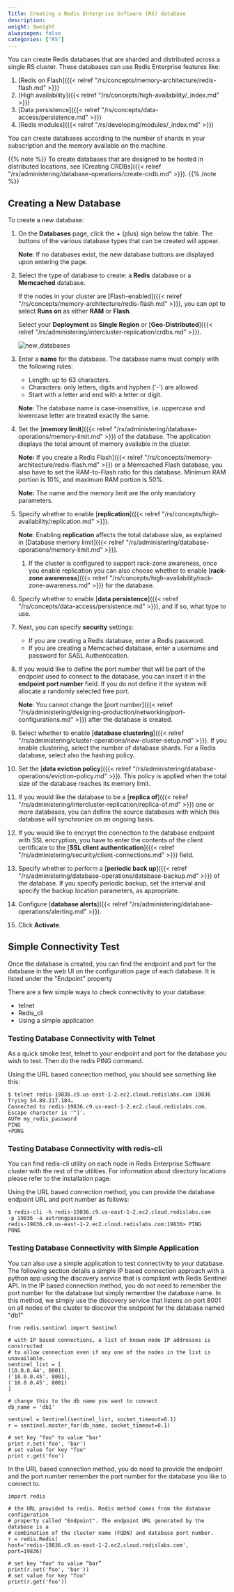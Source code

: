 ```yaml
---
Title: Creating a Redis Enterprise Software (RS) database
description: 
weight: $weight
alwaysopen: false
categories: ["RS"]
---
```

You can create Redis databases that are sharded and distributed across a single RS cluster.
These databases can use Redis Enterprise features like:

1. [Redis on Flash]({{< relref "/rs/concepts/memory-architecture/redis-flash.md" >}})
1. [High availability]({{< relref "/rs/concepts/high-availability/_index.md" >}})
1. [Data persistence]({{< relref "/rs/concepts/data-access/persistence.md" >}})
1. [Redis modules]({{< relref "/rs/developing/modules/_index.md" >}})

You can create databases according to the number of shards in your subscription and the memory available on the machine.

{{% note %}}
To create databases that are designed to be hosted in distributed locations, see [Creating CRDBs]({{< relref "/rs/administering/database-operations/create-crdb.md" >}}).
{{% /note %}}

## Creating a New Database

To create a new database:

1. On the **Databases** page, click the + (plus) sign below the table.
    The buttons of the various database types that can be created will
    appear.

    **Note**: If no databases exist, the new database buttons are
    displayed upon entering the page.

1. Select the type of database to create: a **Redis** database or a
    **Memcached** database.

    If the nodes in your cluster are [Flash-enabled]({{< relref "/rs/concepts/memory-architecture/redis-flash.md" >}}),
    you can opt to select **Runs on** as either **RAM** or **Flash**.

    Select your **Deployment** as **Single Region** or
    [**Geo-Distributed**]({{< relref "/rs/administering/intercluster-replication/crdbs.md" >}}).

    ![new_databases](/images/rs/new_databases.png?width=584&height=599)
1. Enter a **name** for the database.
    The database name must comply with the following rules:

   - Length: up to 63 characters.
   - Characters: only letters, digits and hyphen ('-') are allowed.
   - Start with a letter and end with a letter or digit.

    **Note**: The database name is case-insensitive, i.e. uppercase and
    lowercase letter are treated exactly the same.

1. Set the [**memory limit**]({{< relref "/rs/administering/database-operations/memory-limit.md" >}})
    of the database. The application displays the total amount of memory
    available in the cluster.

    **Note:** If you create a Redis Flash]({{< relref "/rs/concepts/memory-architecture/redis-flash.md" >}})
    or a Memcached Flash database, you also have to set the RAM-to-Flash ratio
    for this database. Minimum RAM portion is 10%, and maximum RAM portion is 50%.

    **Note:** The name and the memory limit are the only mandatory
    parameters.

1. Specify whether to enable [**replication**]({{< relref "/rs/concepts/high-availability/replication.md" >}}).

    **Note**: Enabling **replication** affects the total database size,
    as explained in [Database memory
    limit]({{< relref "/rs/administering/database-operations/memory-limit.md" >}}).

    1. If the cluster is configured to support rack-zone awareness,
        once you enable replication you can also choose whether to
        enable [**rack-zone awareness**]({{< relref "/rs/concepts/high-availability/rack-zone-awareness.md" >}})
        for the database.

1. Specify whether to enable [**data persistence**]({{< relref "/rs/concepts/data-access/persistence.md" >}}),
    and if so, what type to use.
1. Next, you can specify **security** settings:
   - If you are creating a Redis database, enter a Redis password.
   - If you are creating a Memcached database, enter a username and
        password for SASL Authentication.
1. If you would like to define the port number that will be part of the
    endpoint used to connect to the database, you can insert it in the
    **endpoint port number** field. If you do not define it the system
    will allocate a randomly selected free port.

    **Note**: You cannot change the [port number]({{< relref "/rs/administering/designing-production/networking/port-configurations.md" >}})
    after the database is created.

1. Select whether to enable [**database clustering**]({{< relref "/rs/administering/cluster-operations/new-cluster-setup.md" >}}).
    If you enable clustering, select the number of database shards. For a Redis
    database, select also the hashing policy.
1. Set the [**data eviction policy**]({{< relref "/rs/administering/database-operations/eviction-policy.md" >}}).
    This policy is applied when the total size of the database reaches
    its memory limit.
1. If you would like the database to be a [**replica of**]({{< relref "/rs/administering/intercluster-replication/replica-of.md" >}})
    one or more databases, you can define the source databases with which this
    database will synchronize on an ongoing basis.
1. If you would like to encrypt the connection to the database endpoint
    with SSL encryption, you have to enter the contents of the client
    certificate to the [**SSL client authentication**]({{< relref "/rs/administering/security/client-connections.md" >}})
    field.
1. Specify whether to perform a [**periodic back up**]({{< relref "/rs/administering/database-operations/database-backup.md" >}})
    of the database.
    If you specify periodic backup, set the interval and specify the
    backup location parameters, as appropriate.
1. Configure [**database alerts**]({{< relref "/rs/administering/database-operations/alerting.md" >}}).
1. Click **Activate**.

## Simple Connectivity Test

Once the database is created, you can find the endpoint and port for the
database in the web UI on the configuration page of each database. It is
listed under the "Endpoint" property

There are a few simple ways to check connectivity to your database:

- telnet
- Redis_cli
- Using a simple application

### Testing Database Connectivity with Telnet

As a quick smoke test, telnet to your endpoint and port for the database
you wish to test. Then do the redis PING command.

Using the URL based connection method, you should see something like
this:

```src
$ telnet redis-19836.c9.us-east-1-2.ec2.cloud.redislabs.com 19836
Trying 54.89.217.184…
Connected to redis-19836.c9.us-east-1-2.ec2.cloud.redislabs.com.
Escape character is '^]'.
AUTH my_redis_password
PING
+PONG
```

### Testing Database Connectivity with redis-cli

You can find redis-cli utility on each node in Redis Enterprise Software
cluster with the rest of the utilities. For information about directory
locations please refer to the installation page.

Using the URL based connection method, you can provide the database
endpoint URL and port number as follows:

```src
$ redis-cli -h redis-19836.c9.us-east-1-2.ec2.cloud.redislabs.com  
-p 19836 -a astrongpassword
redis-19836.c9.us-east-1-2.ec2.cloud.redislabs.com:19836> PING
PONG
```

### Testing Database Connectivity with Simple Application

You can also use a simple application to test connectivity to your
database. The following section details a simple IP based connection
approach with a python app using the discovery service that is compliant
with Redis Sentinel API. In the IP based connection method, you do not
need to remember the port number for the database but simply remember
the database name. In this method, we simply use the discovery service
that listens on port 8001 on all nodes of the cluster to discover the
endpoint for the database named "db1"

```src
from redis.sentinel import Sentinel

# with IP based connections, a list of known node IP addresses is constructed
# to allow connection even if any one of the nodes in the list is unavailable.
sentinel_list = [
(10.0.0.44', 8001),
('10.0.0.45', 8001),
('10.0.0.45', 8001)
]

# change this to the db name you want to connect
db_name = 'db1'

sentinel = Sentinel(sentinel_list, socket_timeout=0.1)
r = sentinel.master_for(db_name, socket_timeout=0.1)

# set key "foo" to value "bar"
print r.set('foo', 'bar')
# set value for key "foo"
print r.get('foo')
```

In the URL based connection method, you do need to provide the endpoint
and the port number remember the port number for the database you like
to connect to.

```src
import redis

# the URL provided to redis. Redis method comes from the database configuration
# property called "Endpoint". The endpoint URL generated by the database is a
# combination of the cluster name (FQDN) and database port number.
r = redis.Redis(
host='redis-19836.c9.us-east-1-2.ec2.cloud.redislabs.com',
port=19836)

# set key "foo" to value “bar”
print(r.set('foo', 'bar'))
# set value for key "foo"
print(r.get('foo'))
```
